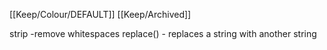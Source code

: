 [[Keep/Colour/DEFAULT]] [[Keep/Archived]] 

strip -remove whitespaces
 replace() - replaces a string with another string
